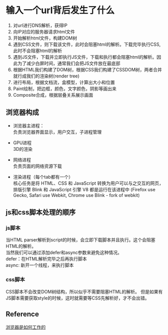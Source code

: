 # 输入一个url背后发生了什么

1. 对url进行DNS解析，获得IP
2. 向IP对应的服务器请求html文件
3. 开始解析html文件，构建DOM树
4. 遇到CSS文件，则下载该文件，此时会阻塞html的解析。下载完毕执行CSS, 此时不会阻塞html的解析
5. 遇到JS文件，下载并立即执行JS文件，下载和执行都会阻塞html的解析。因此为了减少白屏时间，通常我们会把JS文件放在最底部
6. 根据HTML我们构建了DOM树，根据CSS我们构建了CSSDOM树，两者合并就行成我们的渲染树(render tree)
7. 进行布局，根据文档流，盒模型，计算出大小和位置
8. Paint绘制，把边框，颜色，文字颜色，阴影等画出来
9. Composite合成，根据层叠关系展示画面

## 浏览器构成
- 浏览器主进程：  
  负责浏览器界面显示，用户交互，子进程管理

- GPU进程  
  3D的渲染

- 网络进程  
  负责页面的网络资源下载

- 渲染进程（每个tab都有一个）  
  核心任务是将 HTML、CSS 和 JavaScript 转换为用户可以与之交互的网页，排版引擎 Blink 和 JavaScript 引擎 V8 都是运行在该进程中
  (Firefox use Gecko, Safari use Webkit, Chrome use Blink - fork of webkit)

## js和css脚本处理的顺序
### js脚本
当HTML parser解析到script的时候，会立即下载脚本并且执行。这个会阻塞HTML的解析。  
当然我们可以通过添加defer和async参数来避免这种情况。  
defer：在HTML解析完毕之后再执行脚本  
async: 新开一个线程，来执行脚本  

### css脚本
CSS脚本不会改变DOM树结构，所以似乎不需要阻塞HTML的解析。
但是如果有JS脚本需要获取style的时候，这时就需要等CSS先解析好，才不会出错。
## Reference
[浏览器是如何工作的](https://www.html5rocks.com/en/tutorials/internals/howbrowserswork/)